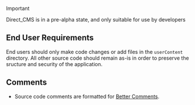 > [!IMPORTANT]
> Direct_CMS is in a pre-alpha state, and only suitable for use by developers
>

## End User Requirements
End users should only make code changes or add files in the `userContent` directory. All other source code should remain as-is in order to preserve the sructure and security of the application.

## Comments
* Source code comments are formatted for [Better Comments](https://marketplace.visualstudio.com/items?itemName=aaron-bond.better-comments).
